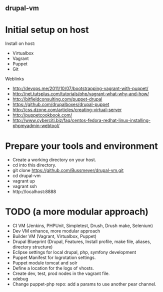 ## drupal-vm

# Initial setup on host
Install on host:
* Virtualbox
* Vagrant
* Puppet
* Git

Weblinks
* http://devops.me/2011/10/07/bootstrapping-vagrant-with-puppet/
* http://net.tutsplus.com/tutorials/php/vagrant-what-why-and-how/
* http://bitfieldconsulting.com/puppet-drupal
* https://github.com/drupalboxes/drupal-puppet
* http://css.dzone.com/articles/creating-virtual-server
* http://puppetcookbook.com/
* http://www.cyberciti.biz/faq/centos-fedora-redhat-linux-installing-phpmyadmin-webtool/

# Prepare your tools and environment
* Create a working directory on your host.
* cd into this directory.
* git clone https://github.com/Bussmeyer/drupal-vm.git
* cd drupal-vm
* vagrant up
* vagrant ssh
* http://localhost:8888

# TODO (a more modular approach)
* CI VM (Jenkins, PHPUnit, Simpletest, Drush, Drush make, Selenium)
* Dev VM enhance, more modular approach
* Builder VM (Vagrant, Virtualbox, Puppet)
* Drupal Blueprint (Drupal, Features, Install profile, make file, aliases, directory structure)
* Eclipse settings for local drupal, php, symfony development
* Puppet Manifest for logrotation settings.
* Puppet module tomcat and solr
* Define a location for the logs of vhosts.
* Create dev, test, prod nodes in the vagrant file.
* xdebug
* Change puppet-php repo: add a params to use another pear channel.
